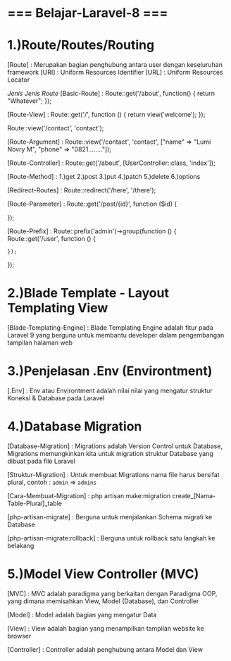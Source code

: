 # === Belajar-Laravel-8 === #

# 1.)Route/Routes/Routing

[Route] : Merupakan bagian penghubung antara user dengan keseluruhan framework
[URI] : Uniform Resources Identifier
[URL] : Uniform Resources Locator

_Jenis Jenis Route_ 
[Basic-Route] : 
Route::get('/about', function() {
    return "Whatever";
});

[Route-View] : 
Route::get('/', function () {
    return view('welcome');
});

Route::view('/contact', 'contact');

[Route-Argument] :
Route::view('/contact', 'contact', ["name" => "Lumi Novry M", "phone" => "0821........"]);

[Route-Controller] :
Route::get('/about', [UserController::class, 'index']);

[Route-Method] : 
1.)get
2.)post
3.)put
4.)patch
5.)delete
6.)options

[Redirect-Routes] : Route::redirect('/here', '/there');

[Route-Parameter] : Route::get('/post/{id}', function ($id) {

});

[Route-Prefix] : Route::prefix('admin')->group(function () {
    Route::get('/user', function () {

    });
});

# 2.)Blade Template - Layout Templating View

[Blade-Templating-Engine] : Blade Templating Engine adalah fitur pada Laravel 9 yang berguna untuk membantu developer dalam pengembangan tampilan halaman web

# 3.)Penjelasan .Env (Environtment)

[.Env] : Env atau Environtment adalah nilai nilai yang mengatur struktur Koneksi & Database pada Laravel

# 4.)Database Migration

[Database-Migration] : Migrations adalah Version Control untuk Database, Migrations memungkinkan kita untuk migration struktur Database yang dibuat pada file Laravel

[Struktur-Migration] : Untuk membuat Migrations nama file harus bersifat plural, contoh : `admin` => `admins`

[Cara-Membuat-Migration] : php artisan make:migration create_[Nama-Table-Plural]_table

[php-artisan-migrate] : Berguna untuk menjalankan Schema migrati ke Database

[php-artisan-migrate:rollback] : Berguna untuk rollback satu langkah ke belakang 

# 5.)Model View Controller (MVC)

[MVC] : MVC adalah paradigma yang berkaitan dengan Paradigma OOP, yang dimana memisahkan View, Model (Database), dan Controller

[Model] : Model adalah bagian yang mengatur Data

[View] : View adalah bagian yang menampilkan tampilan website ke browser

[Controller] : Controller adalah penghubung antara Model dan View